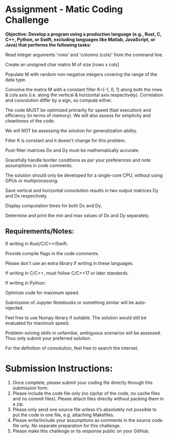 # Assignment - Matic Coding Challenge

**Objective: Develop a program using a production language (e.g., Rust, C, C++, Python, or Swift, excluding languages like Matlab, JavaScript, or Java) that performs the following tasks:**

Read integer arguments 'rows' and 'columns (cols)' from the command line.

Create an unsigned char matrix M of size [rows x cols]

Populate M with random non-negative integers covering the range of the data type.

Convolve the matrix M with a constant filter K=[-1, 0, 1] along both the rows & cols axis (i.e. along the vertical & horizontal axis respectively). Correlation and convolution differ by a sign, so compute either.

The code MUST be optimized primarily for speed (fast execution) and efficiency (in terms of memory). We will also assess for simplicity and cleanliness of the code.

We will NOT be assessing the solution for generalization ability.

Filter K is constant and it doesn't change for this problem.

Post-filter matrices Dx and Dy must be mathematically accurate.

Gracefully handle border conditions as per your preferences and note assumptions in code comments.

The solution should only be developed for a single-core CPU, without using GPUs or multiprocessing.

Save vertical and horizontal convolution results in two output matrices Dy and Dx respectively.

Display computation times for both Dx and Dy.

Determine and print the min and max values of Dx and Dy separately.

## Requirements/Notes:

If writing in Rust/C/C++/Swift:

Provide compile flags in the code comments.

Please don't use an extra library if writing in these languages.

If writing in C/C++, must follow C/C++17 or later standards.

If writing in Python:

Optimize code for maximum speed.

Submission of Jupyter Notebooks or something similar will be auto-rejected.

Feel free to use Numpy library if suitable. The solution would still be evaluated for maximum speed.

Problem-solving skills in unfamiliar, ambiguous scenarios will be assessed. Thus only submit your preferred solution.

For the definition of convolution, feel free to search the internet.

# Submission Instructions:

1. Once complete, please submit your coding file directly through this submission form.
2. Please include the code file only (no zip/tar of the code, no cache files and no commit files). Please attach files directly without packing them in a zip.
3. Please only send one source file unless it’s absolutely not possible to put the code in one file, e.g. attaching Makefiles.
4. Please write/include your assumptions as comments in the source code file only. No separate preparation for this challenge.
5. Please make this challenge or its response public on your GitHub.
